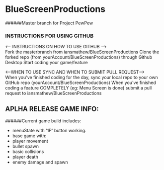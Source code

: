 # BlueScreenProductions
######Master branch for Project PewPew

### INSTRUCTIONS FOR USING GITHUB
<-- INSTRUCTIONS ON HOW TO USE GITHUB -->    
Fork the masterbranch from iansmathew/BlueScreenProductions
Clone the forked repo (from yourAccount/BlueScreenProductions) through Github Desktop
Start coding your game/feature

<--WHEN TO USE SYNC AND WHEN TO SUBMIT PULL REQUEST-->    
When you've finished coding for the day, sync your local repo to your own GitHub repo (yourAccount/BlueScreenProductions)
When you've finished coding a feature COMPLETELY (eg: Menu Screen is done) submit a pull request to iansmathew/BlueScreenProductions


## APLHA RELEASE GAME INFO:
######Current game build includes:
 - menuState with '1P' button working.
 - base game with: 
  - player movement
  - bullet spawn
  - basic collisions
  - player death
  - enemy damage and spawn
